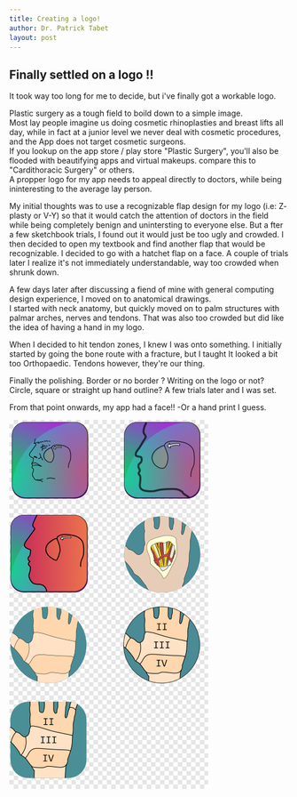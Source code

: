 ```yaml
---
title: Creating a logo! 
author: Dr. Patrick Tabet
layout: post
---
```

## Finally settled on a logo !!

It took way too long for me to decide, but i've finally got a workable logo.

Plastic surgery as a tough field to boild down to a simple image.  
Most lay people imagine us doing cosmetic rhinoplasties and breast lifts all day, while in fact at a junior level we never deal with cosmetic procedures, and the App does not target cosmetic surgeons.  
If you lookup on the app store / play store "Plastic Surgery", you'll also be flooded with beautifying apps and virtual makeups. compare this to "Cardithoracic Surgery" or others.  
A propper logo for my app needs to appeal directly to doctors, while being ininteresting to the average lay person.

My initial thoughts was to use a recognizable flap design for my logo (i.e: Z- plasty or V-Y) so that it would catch the attention of doctors in the field while being completely benign and unintersting to everyone else. But a fter a few sketchbook trials, I found out it would just be too ugly and crowded.
I then decided to open my textbook and find another flap that would be recognizable. I decided to go with a hatchet flap on a face.
A couple of trials later I realize it's not immediately understandable, way too crowded when shrunk down.

A few days later after discussing a fiend of mine with general computing design experience, I moved on to anatomical drawings.  
I started with neck anatomy, but quickly moved on to palm structures with palmar arches, nerves and tendons. That was also too crowded but did like the idea of having a hand in my logo.

When I decided to hit tendon zones, I knew I was onto something. I initially started by going the bone route with a fracture, but I taught It looked a bit too Orthopaedic. Tendons however, they're our thing.

Finally the polishing. Border or no border ? Writing on the logo or not? Circle, square or straight up hand outline?
A few trials later and I was set.

From that point onwards, my app had a face!! -Or a hand print I guess.

<a class="image featured"><img src="assets/images/logoDev.png" alt="" /></a>
